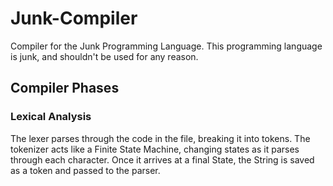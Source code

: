 # Junk-Compiler
Compiler for the Junk Programming Language.  This programming language is junk, and shouldn't be used for any reason.

## Compiler Phases

### Lexical Analysis
The lexer parses through the code in the file, breaking it into tokens.  The tokenizer acts like a Finite State Machine, changing states as it parses through each character.  Once it arrives at a final State, the String is saved as a token and passed to the parser.